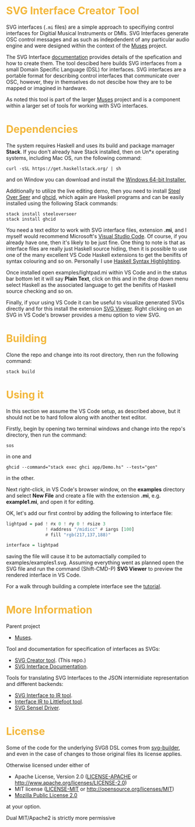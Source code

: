 # <span style="color:#F3B73B">SVG Interface Creator Tool</span>

SVG interfaces (```.mi``` files) are a simple approach to specifiying control
interfaces for Digitial Musical Instruments or DMIs. SVG Interfaces generate OSC 
control messages and as such as indepdendent of any particular audio engine and were
designed within the context of the [Muses](https://muses-dmi.github.io/) project.

The SVG Interface
[documentation](https://github.com/muses-dmi/svg-creator/blob/master/docs/interfaces.md)
provides details of the spefication and how to create them. The tool descibed
here builds SVG interfaces from a small Domain Specific Language (DSL) for interfaces. SVG
interfaces are a portable format for describing control interfaces that communicate over OSC, 
however, they in themselves do not descibe how they are to be mapped or imagined in hardware. 

As noted this tool is part of the larger [Muses](https://muses-dmi.github.io/)
project and is a component within a larger set of tools for working with SVG
interfaces.

#  <span style="color:#F3B73B">Dependencies</span> 

The system requires Haskell and uses its build and package mamager **Stack**. If
you don't already have Stack installed, then on  Un*x operating systems,
including Mac OS, run the following command:
```
curl -sSL https://get.haskellstack.org/ | sh
```

and on Window you can download and install the [Windows 64-bit
Installer.](https://get.haskellstack.org/stable/windows-x86_64-installer.exe)

Additionally to utilize the live editing demo, then you need to install [Steel
Over Seer](https://github.com/mitchellwrosen/steeloverseer) and
[ghcid](https://github.com/ndmitchell/ghcid), which again are Haskell programs
and can be easily installed using the following Stack commands:

```
stack install steeloverseer
stack install ghcid
```

You need a text editor to work with SVG interface files, extension **.mi**, and
I myself would recommend Microsoft's [Visual Studio
Code](https://code.visualstudio.com/). Of course, if you already have one, then
it's likely to be just fine. One thing to note is that as interface files are
really just Haskell source hiding, then it is possible to use one of the many
excellent VS Code Haskell extensions to get the benifits of syntax colouring and
so on. Personally I use [Haskell Syntax
Highlighting](https://marketplace.visualstudio.com/items?itemName=justusadam.language-haskell).


Once installed open examples/lightpad.mi within VS Code and in the status bar
bottom let it will say **Plain Text**, click on this and in the drop down menu
select Haskell as the associated language to get the benifits of Haskell source
checking and so on.

Finally, if your using VS Code it can be useful to visualize generated SVGs
directly and for this install the extension [SVG
Viewer](https://marketplace.visualstudio.com/items?itemName=cssho.vscode-svgviewer).
Right clicking on an SVG in VS Code's browser provides a menu option to view
SVG. 

#  <span style="color:#F3B73B">Building</span>

Clone the repo and change into its root directory, then run the following
command:

```
stack build
```

#  <span style="color:#F3B73B">Using it</span>

In this section we assume the VS Code setup, as described above, but it should
not be to hard follow along with another text editor.

Firstly, begin by opening two terminal windows and change into the repo's
directory, then run the command:

```
sos
```

in one and 

```
ghcid --command="stack exec ghci app/Demo.hs" --test="gen"
```
in the other. 

Next right-click, in VS Code's browser window, on the **examples** directory
and select **New File** and create a file with the extension **.mi**, e.g.
**example1.mi**, and open it for editing.

OK, let's add our first control by adding the following to interface file:

```haskell
lightpad = pad ! #x 0 ! #y 0 ! #size 3 
               ! #address "/midicc" # iargs [100]
               # fill "rgb(217,137,188)"

interface = lightpad
```

saving the file will cause it to be automactially compiled to
examples/examples1.svg. Assuming everything went as planned open the SVG file
and run the command (Shift-CMD-P) **SVG Viewer** to preview the rendered 
interface in VS Code.

For a walk through building a complete interface see the
[tutorial](https://muses-dmi.github.io/projects_src/svg_interfaces/).

#  <span style="color:#F3B73B">More Information</span>

Parent project

   - [Muses](https://muses-dmi.github.io/).

Tool and documentation for specification of interfaces as SVGs:

   - [SVG Creator tool](https://github.com/muses-dmi/svg-creator). (This repo.)
   - [SVG Interface Documentation](https://github.com/muses-dmi/svg-creator/blob/master/docs/interfaces.md).

Tools for translating SVG Interfaces to the JSON intermidiate representation and different backends:

   - [SVG Interface to IR tool](https://github.com/muses-dmi/svg_interface).
   - [Interface IR to Littlefoot tool](https://github.com/muses-dmi/svg-littlefoot).
   - [SVG Sensel Driver](https://github.com/muses-dmi/sensel_osc).

#  <span style="color:#F3B73B">License</span>

Some of the code for the underlying SVGß DSL comes from
[svg-builder](https://github.com/diagrams/svg-builder), and even in the case of
changes to those original files its license applies.

Otherwise licensed under either of

 * Apache License, Version 2.0 ([LICENSE-APACHE](LICENSE-APACHE) or http://www.apache.org/licenses/LICENSE-2.0)
 * MIT license ([LICENSE-MIT](LICENSE-MIT) or http://opensource.org/licenses/MIT)
 * [Mozilla Public License 2.0](https://www.mozilla.org/en-US/MPL/2.0/)

at your option.

Dual MIT/Apache2 is strictly more permissive